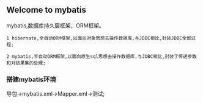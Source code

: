 ## Welcome to mybatis

mybatis,数据库持久层框架，ORM框架。

    1 hibernate,全自动ORM框架,以面向对象思想去操作数据库,与JDBC相比,封装JDBC全部过程;

    2 mybatis,半自动ORM框架,以面向原生sql思想去操作数据库,与JDBC相比,封装了传递参数和对结果集的处理;

### 搭建mybatis环境

导包→mybatis.xml→Mapper.xml→测试;
   
